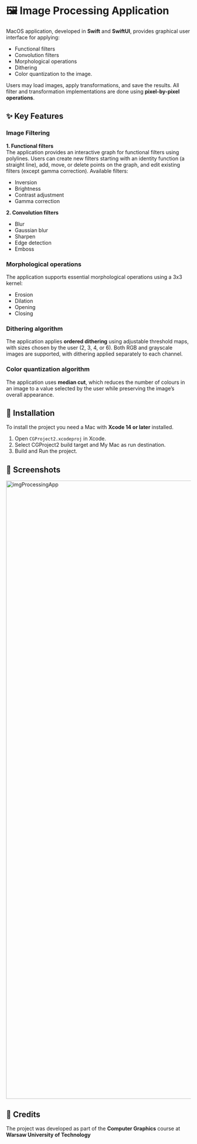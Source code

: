# 🖼️ Image Processing Application
MacOS application, developed in **Swift** and **SwiftUI**, provides  graphical user interface for applying:
- Functional filters
- Convolution filters
- Morphological operations
- Dithering
- Color quantization
to the image.

Users may load images, apply transformations, and save the results.
All filter and transformation implementations are done using **pixel-by-pixel operations**.

## ✨ Key Features
### Image Filtering
**1. Functional filters** <br>
The application provides an interactive graph for functional filters using polylines. Users can create new filters starting with an identity function (a straight line), add, move, or delete points on the graph, and edit existing filters (except gamma correction). Available filters:
- Inversion
- Brightness 
- Contrast adjustment
- Gamma correction

**2. Convolution filters**
- Blur 
- Gaussian blur
- Sharpen
- Edge detection 
- Emboss

### Morphological operations
The application supports essential morphological operations using a 3x3 kernel:
- Erosion
- Dilation
- Opening
- Closing

### Dithering algorithm
The application applies **ordered dithering** using adjustable threshold maps, with sizes chosen by the user (2, 3, 4, or 6). Both RGB and grayscale images are supported, with dithering applied separately to each channel.

### Color quantization algorithm
The application uses **median cut**, which reduces the number of colours in an image to a value selected by the user while preserving the image’s overall appearance.

## 🔨 Installation 
To install the project you need a Mac with **Xcode 14 or later** installed.
1. Open `CGProject2.xcodeproj` in Xcode.
2. Select CGProject2 build target and My Mac as run destination.
3. Build and Run the project.

## 📸 Screenshots
<img width="1680" alt="imgProcessingApp" src="https://github.com/user-attachments/assets/7d96ffb1-4d48-4c4c-8192-1ae1458f942f" />

## 📄 Credits
The project was developed as part of the **Computer Graphics** course at **Warsaw University of Technology**
